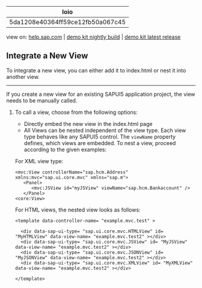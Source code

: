 | loio |
| -----|
| 5da1208e40364ff59ce12fb50a067c45 |

<div id="loio">

view on: [help.sap.com](https://help.sap.com/viewer/DRAFT/3237636b137e43519a20ad5513c49ccb/latest/en-US/5da1208e40364ff59ce12fb50a067c45.html) | [demo kit nightly build](https://openui5nightly.hana.ondemand.com/#/topic/5da1208e40364ff59ce12fb50a067c45) | [demo kit latest release](https://openui5.hana.ondemand.com/#/topic/5da1208e40364ff59ce12fb50a067c45)</div>
<!-- loio5da1208e40364ff59ce12fb50a067c45 -->

## Integrate a New View

To integrate a new view, you can either add it to index.html or nest it into another view.

***

If you create a new view for an existing SAPUI5 application project, the view needs to be manually called.

1.  To call a view, choose from the following options:

    -   Directly embed the new view in the index.html page
    -   All Views can be nested independent of the view type. Each view type behaves like any SAPUI5 control. The `viewName` property defines, which views are embedded. To nest a view, proceed according to the given examples:

    For XML view type:

    ```lang-xml
    <mvc:View controllerName="sap.hcm.Address" xmlns:mvc="sap.ui.core.mvc" xmlns="sap.m">
       <Panel>
          <mvc:JSView id="myJSView" viewName="sap.hcm.Bankaccount" />
       </Panel>
    <core:View>
    ```

    For HTML views, the nested view looks as follows:

    ```lang-html
    <template data-controller-name= "example.mvc.test" >
    
      <div data-sap-ui-type= "sap.ui.core.mvc.HTMLView" id= "MyHTMLView" data-view-name= "example.mvc.test2" ></div>
      <div data-sap-ui-type= "sap.ui.core.mvc.JSView" id= "MyJSView" data-view-name= "example.mvc.test2" ></div>
      <div data-sap-ui-type= "sap.ui.core.mvc.JSONView" id= "MyJSONView" data-view-name= "example.mvc.test2" ></div>
      <div data-sap-ui-type= "sap.ui.core.mvc.XMLView" id= "MyXMLView" data-view-name= "example.mvc.test2" ></div>
    
    </template>
    ```


